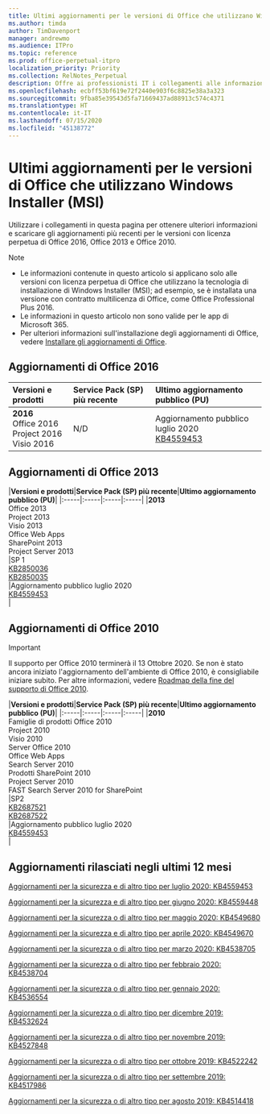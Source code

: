 ```yaml
---
title: Ultimi aggiornamenti per le versioni di Office che utilizzano Windows Installer (MSI)
ms.author: timda
author: TimDavenport
manager: andrewmo
ms.audience: ITPro
ms.topic: reference
ms.prod: office-perpetual-itpro
localization_priority: Priority
ms.collection: RelNotes_Perpetual
description: Offre ai professionisti IT i collegamenti alle informazioni sugli aggiornamenti più recenti delle versioni con licenza perpetua di Office 2016, Office 2013 e Office 2010
ms.openlocfilehash: ecbff53bf619e72f2440e903f6c8825e38a3a323
ms.sourcegitcommit: 9fba85e39543d5fa71669437ad88913c574c4371
ms.translationtype: HT
ms.contentlocale: it-IT
ms.lasthandoff: 07/15/2020
ms.locfileid: "45138772"
---
```

# <a name="latest-updates-for-versions-of-office-that-use-windows-installer-msi"></a>Ultimi aggiornamenti per le versioni di Office che utilizzano Windows Installer (MSI)

Utilizzare i collegamenti in questa pagina per ottenere ulteriori informazioni e scaricare gli aggiornamenti più recenti per le versioni con licenza perpetua di Office 2016, Office 2013 e Office 2010.
  
 
> [!NOTE]
> - Le informazioni contenute in questo articolo si applicano solo alle versioni con licenza perpetua di Office che utilizzano la tecnologia di installazione di Windows Installer (MSI); ad esempio, se è installata una versione con contratto multilicenza di Office, come Office Professional Plus 2016.
> - Le informazioni in questo articolo non sono valide per le app di Microsoft 365.
> - Per ulteriori informazioni sull'installazione degli aggiornamenti di Office, vedere [Installare gli aggiornamenti di Office](https://support.office.com/article/2ab296f3-7f03-43a2-8e50-46de917611c5). 


## <a name="office-2016-updates"></a>Aggiornamenti di Office 2016

|**Versioni e prodotti**|**Service Pack (SP) più recente**|**Ultimo aggiornamento pubblico (PU)**|
|:-----|:-----|:-----|
|**2016** <br/> Office 2016  <br/> Project 2016  <br/> Visio 2016  <br/> |N/D  <br/> |Aggiornamento pubblico luglio 2020  <br/> [KB4559453](https://support.microsoft.com/help/4559453) <br/> |
   
## <a name="office-2013-updates"></a>Aggiornamenti di Office 2013

|**Versioni e prodotti**|**Service Pack (SP) più recente**|**Ultimo aggiornamento pubblico (PU)**|
|:-----|:-----|:-----|:-----|
|**2013** <br/> Office 2013  <br/> Project 2013  <br/> Visio 2013  <br/> Office Web Apps  <br/> SharePoint 2013  <br/> Project Server 2013  <br/> |SP 1 <br/> [KB2850036](https://support.microsoft.com/kb/2850036) <br/>[KB2850035](https://support.microsoft.com/kb/2850035) <br/> |Aggiornamento pubblico luglio 2020  <br/> [KB4559453](https://support.microsoft.com/help/4559453) <br/> |
   
## <a name="office-2010-updates"></a>Aggiornamenti di Office 2010
> [!IMPORTANT]
Il supporto per Office 2010 terminerà il 13 Ottobre 2020. Se non è stato ancora iniziato l'aggiornamento dell'ambiente di Office 2010, è consigliabile iniziare subito. Per altre informazioni, vedere [Roadmap della fine del supporto di Office 2010](https://docs.microsoft.com/DeployOffice/office-2010-end-support-roadmap).

|**Versioni e prodotti**|**Service Pack (SP) più recente**|**Ultimo aggiornamento pubblico (PU)**|
|:-----|:-----|:-----|:-----|
|**2010** <br/> Famiglie di prodotti Office 2010  <br/> Project 2010  <br/> Visio 2010  <br/> Server Office 2010  <br/> Office Web Apps  <br/> Search Server 2010  <br/> Prodotti SharePoint 2010  <br/> Project Server 2010  <br/> FAST Search Server 2010 for SharePoint  <br/> |SP2 <br/>[KB2687521](https://support.microsoft.com/kb/2687521) <br/> [KB2687522](https://support.microsoft.com/kb/2687522) <br/> |Aggiornamento pubblico luglio 2020  <br/> [KB4559453](https://support.microsoft.com/help/4559453) <br/>|
   

   
## <a name="updates-released-in-past-12-months"></a>Aggiornamenti rilasciati negli ultimi 12 mesi

[Aggiornamenti per la sicurezza e di altro tipo per luglio 2020: KB4559453](https://support.microsoft.com/help/4559453)

[Aggiornamenti per la sicurezza e di altro tipo per giugno 2020: KB4559448](https://support.microsoft.com/help/4559448)

[Aggiornamenti per la sicurezza o di altro tipo per maggio 2020: KB4549680](https://support.microsoft.com/help/4549680)

[Aggiornamenti per la sicurezza e di altro tipo per aprile 2020: KB4549670](https://support.microsoft.com/help/4549670)

[Aggiornamenti per la sicurezza o di altro tipo per marzo 2020: KB4538705](https://support.microsoft.com/help/4538705)

[Aggiornamenti per la sicurezza o di altro tipo per febbraio 2020: KB4538704](https://support.microsoft.com/help/4538704)

[Aggiornamenti per la sicurezza o di altro tipo per gennaio 2020: KB4536554](https://support.microsoft.com/help/4536554)

[Aggiornamenti per la sicurezza o di altro tipo per dicembre 2019: KB4532624](https://support.microsoft.com/help/4532624)

[Aggiornamenti per la sicurezza o di altro tipo per novembre 2019: KB4527848](https://support.microsoft.com/help/4527848)

[Aggiornamenti per la sicurezza o di altro tipo per ottobre 2019: KB4522242](https://support.microsoft.com/help/4522242)

[Aggiornamenti per la sicurezza o di altro tipo per settembre 2019: KB4517986](https://support.microsoft.com/help/4517986 )

[Aggiornamenti per la sicurezza o di altro tipo per agosto 2019: KB4514418](https://support.microsoft.com/help/4514418)


</br>